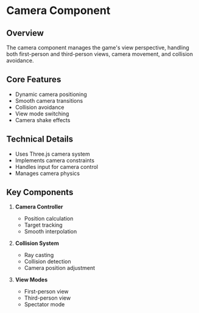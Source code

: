 # Camera Component

## Overview
The camera component manages the game's view perspective, handling both first-person and third-person views, camera movement, and collision avoidance.

## Core Features
- Dynamic camera positioning
- Smooth camera transitions
- Collision avoidance
- View mode switching
- Camera shake effects

## Technical Details
- Uses Three.js camera system
- Implements camera constraints
- Handles input for camera control
- Manages camera physics

## Key Components
1. **Camera Controller**
   - Position calculation
   - Target tracking
   - Smooth interpolation

2. **Collision System**
   - Ray casting
   - Collision detection
   - Camera position adjustment

3. **View Modes**
   - First-person view
   - Third-person view
   - Spectator mode 